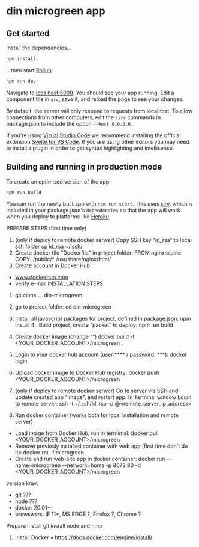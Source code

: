 # din microgreen app

## Get started

Install the dependencies...

```bash
npm install
```

...then start [Rollup](https://rollupjs.org):

```bash
npm run dev
```

Navigate to [localhost:5000](http://localhost:5000). You should see your app running. Edit a component file in `src`, save it, and reload the page to see your changes.

By default, the server will only respond to requests from localhost. To allow connections from other computers, edit the `sirv` commands in package.json to include the option `--host 0.0.0.0`.

If you're using [Visual Studio Code](https://code.visualstudio.com/) we recommend installing the official extension [Svelte for VS Code](https://marketplace.visualstudio.com/items?itemName=svelte.svelte-vscode). If you are using other editors you may need to install a plugin in order to get syntax highlighting and intellisense.

## Building and running in production mode

To create an optimised version of the app:

```bash
npm run build
```

You can run the newly built app with `npm run start`. This uses [sirv](https://github.com/lukeed/sirv), which is included in your package.json's `dependencies` so that the app will work when you deploy to platforms like [Heroku](https://heroku.com).

PREPARE STEPS (first time only)

1. (only if deploy to remote docker serwer) Copy SSH key “id_rsa” to local ssh folder
   cp id_rsa ~/.ssh/
2. Create docker file "Dockerfile" in project folder:
   FROM nginx:alpine
   COPY ./public/* /usr/share/nginx/html/
3. Create account in Docker Hub
- www.dockerhub.com
- verify e-mail
  INSTALLATION STEPS
1. git clone … din-microgreen
2. go to project folder: cd din-microgreen

3. Install all javascript packages for project, defined in package.json:
   npm install
   4 . Build project, create “packet” to deploy:
   npm run build
5. Create docker image (change “”)
   docker build -t <YOUR_DOCKER_ACCOUNT>/microgreen .
6. Login to your docker hub account  (user:**** / password: ***):
   docker login
7. Upload docker image to Docker Hub registry:
   docker push <YOUR_DOCKER_ACCOUNT>/microgreen
8. (only if deploy to remote docker serwer) Go to server via SSH and update created app "image", and restart app.
   In Terminal window Login to remote server:
   ssh -i ~/.ssh/id_rsa -p <port> <username>@<remote_server_ip_address>
9. Run docker container (works both for local installation and remote server)
* Load image from Docker Hub, run in termimal:
  docker pull <YOUR_DOCKER_ACCOUNT>/microgreen
* Remove previosly installed container with web app (first time don't do it):
  docker rm -f microgreen
* Create and run web-site app in docker container:
  docker run --name=microgreen --network=home -p 8073:80 -d <YOUR_DOCKER_ACCOUNT>/microgreen


version krav:
- git ???
- node ???
- docker 20.01+
- browswers: IE 11+, MS EDGE ?, Firefox ?, Chrome ?


Prepare
install git
install node and nmp
1. Install Docker
• https://docs.docker.com/engine/install/
       

